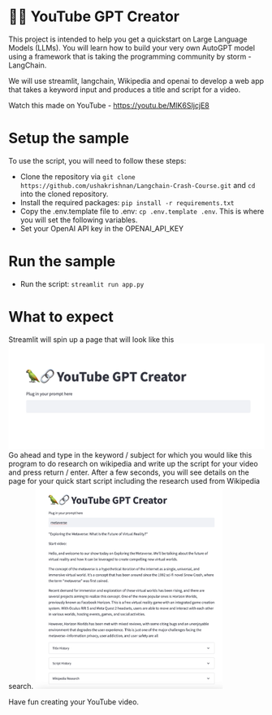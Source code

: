 # 🦜🔗 YouTube GPT Creator

This project is intended to help you get a quickstart on Large Language Models (LLMs).  You will learn how to build your very own AutoGPT model using a framework that is taking the programming community by storm  - LangChain.

We will use streamlit, langchain, Wikipedia and openai to develop a web app that takes a keyword input and produces a title and script for a video. 

Watch this made on YouTube - https://youtu.be/MlK6SIjcjE8

# Setup the sample
To use the script, you will need to follow these steps:
- Clone the repository via `git clone https://github.com/ushakrishnan/Langchain-Crash-Course.git` and `cd` into the cloned repository.
- Install the required packages: `pip install -r requirements.txt`
- Copy the .env.template file to .env: `cp .env.template .env`. This is where you will set the following variables.
- Set your OpenAI API key in the OPENAI_API_KEY
   
# Run the sample
- Run the script: `streamlit run app.py`

# What to expect
Streamlit will spin up a page that will look like this
<img src=/assets/start.png>
Go ahead and type in the keyword / subject for which you would like this program to do research on wikipedia and write up the script for your video and press return / enter.  After a few seconds, you will see details on the page for your quick start script including the research used from Wikipedia search.
<img src=/assets/page.png height=400>

Have fun creating your YouTube video.
